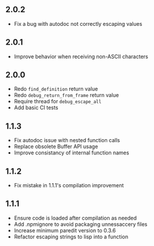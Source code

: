 ## 2.0.2
* Fix a bug with autodoc not correctly escaping values

## 2.0.1
* Improve behavior when receiving non-ASCII characters

## 2.0.0
* Redo `find_definition` return value
* Redo `debug_return_from_frame` return value
* Require thread for `debug_escape_all`
* Add basic CI tests


## 1.1.3
* Fix autodoc issue with nested function calls
* Replace obsolete Buffer API usage
* Improve consistancy of internal function names

## 1.1.2
* Fix mistake in 1.1.1's compilation improvement

## 1.1.1
* Ensure code is loaded after compilation as needed
* Add .npmignore to avoid packaging unnessaccery files
* Increase minimum paredit version to 0.3.6
* Refactor escaping strings to lisp into a function
